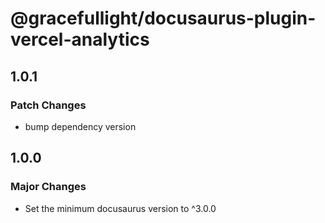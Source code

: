 # @gracefullight/docusaurus-plugin-vercel-analytics

## 1.0.1

### Patch Changes

- bump dependency version

## 1.0.0

### Major Changes

- Set the minimum docusaurus version to ^3.0.0

